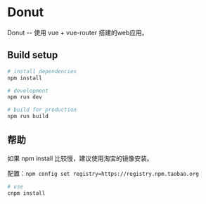 # Donut

Donut -- 使用  vue + vue-router 搭建的web应用。

## Build setup

```bash
# install dependencies
npm install
```

```bash
# development
npm run dev
```

```bash
# build for production
npm run build
```

## 帮助
如果 npm install 比较慢，建议使用淘宝的镜像安装。

配置：`npm config set registry=https://registry.npm.taobao.org`

```bash
# use
cnpm install
```

